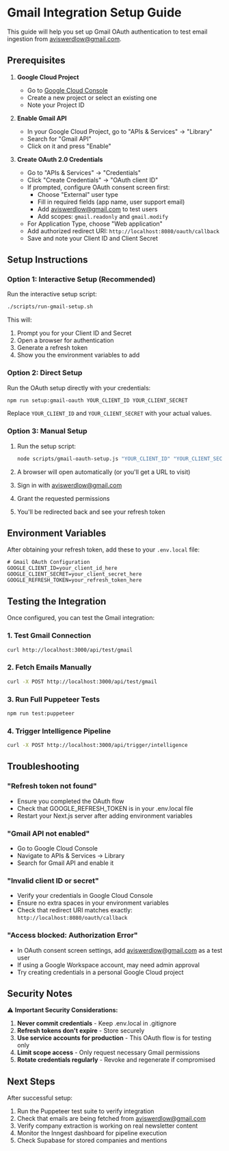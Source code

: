 # Gmail Integration Setup Guide

This guide will help you set up Gmail OAuth authentication to test email ingestion from aviswerdlow@gmail.com.

## Prerequisites

1. **Google Cloud Project**
   - Go to [Google Cloud Console](https://console.cloud.google.com/)
   - Create a new project or select an existing one
   - Note your Project ID

2. **Enable Gmail API**
   - In your Google Cloud Project, go to "APIs & Services" → "Library"
   - Search for "Gmail API"
   - Click on it and press "Enable"

3. **Create OAuth 2.0 Credentials**
   - Go to "APIs & Services" → "Credentials"
   - Click "Create Credentials" → "OAuth client ID"
   - If prompted, configure OAuth consent screen first:
     - Choose "External" user type
     - Fill in required fields (app name, user support email)
     - Add aviswerdlow@gmail.com to test users
     - Add scopes: `gmail.readonly` and `gmail.modify`
   - For Application Type, choose "Web application"
   - Add authorized redirect URI: `http://localhost:8080/oauth/callback`
   - Save and note your Client ID and Client Secret

## Setup Instructions

### Option 1: Interactive Setup (Recommended)

Run the interactive setup script:

```bash
./scripts/run-gmail-setup.sh
```

This will:
1. Prompt you for your Client ID and Secret
2. Open a browser for authentication
3. Generate a refresh token
4. Show you the environment variables to add

### Option 2: Direct Setup

Run the OAuth setup directly with your credentials:

```bash
npm run setup:gmail-oauth YOUR_CLIENT_ID YOUR_CLIENT_SECRET
```

Replace `YOUR_CLIENT_ID` and `YOUR_CLIENT_SECRET` with your actual values.

### Option 3: Manual Setup

1. Run the setup script:
   ```bash
   node scripts/gmail-oauth-setup.js "YOUR_CLIENT_ID" "YOUR_CLIENT_SECRET"
   ```

2. A browser will open automatically (or you'll get a URL to visit)

3. Sign in with aviswerdlow@gmail.com

4. Grant the requested permissions

5. You'll be redirected back and see your refresh token

## Environment Variables

After obtaining your refresh token, add these to your `.env.local` file:

```env
# Gmail OAuth Configuration
GOOGLE_CLIENT_ID=your_client_id_here
GOOGLE_CLIENT_SECRET=your_client_secret_here
GOOGLE_REFRESH_TOKEN=your_refresh_token_here
```

## Testing the Integration

Once configured, you can test the Gmail integration:

### 1. Test Gmail Connection
```bash
curl http://localhost:3000/api/test/gmail
```

### 2. Fetch Emails Manually
```bash
curl -X POST http://localhost:3000/api/test/gmail
```

### 3. Run Full Puppeteer Tests
```bash
npm run test:puppeteer
```

### 4. Trigger Intelligence Pipeline
```bash
curl -X POST http://localhost:3000/api/trigger/intelligence
```

## Troubleshooting

### "Refresh token not found"
- Ensure you completed the OAuth flow
- Check that GOOGLE_REFRESH_TOKEN is in your .env.local file
- Restart your Next.js server after adding environment variables

### "Gmail API not enabled"
- Go to Google Cloud Console
- Navigate to APIs & Services → Library
- Search for Gmail API and enable it

### "Invalid client ID or secret"
- Verify your credentials in Google Cloud Console
- Ensure no extra spaces in your environment variables
- Check that redirect URI matches exactly: `http://localhost:8080/oauth/callback`

### "Access blocked: Authorization Error"
- In OAuth consent screen settings, add aviswerdlow@gmail.com as a test user
- If using a Google Workspace account, may need admin approval
- Try creating credentials in a personal Google Cloud project

## Security Notes

⚠️ **Important Security Considerations:**

1. **Never commit credentials** - Keep .env.local in .gitignore
2. **Refresh tokens don't expire** - Store securely
3. **Use service accounts for production** - This OAuth flow is for testing only
4. **Limit scope access** - Only request necessary Gmail permissions
5. **Rotate credentials regularly** - Revoke and regenerate if compromised

## Next Steps

After successful setup:

1. Run the Puppeteer test suite to verify integration
2. Check that emails are being fetched from aviswerdlow@gmail.com
3. Verify company extraction is working on real newsletter content
4. Monitor the Inngest dashboard for pipeline execution
5. Check Supabase for stored companies and mentions